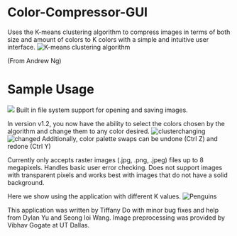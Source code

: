 # Color-Compressor-GUI
Uses the K-means clustering algorithm to compress images in terms of both size and amount of colors to K colors with a simple and intuitive user interface.
![K-means clustering algorithm](https://i.imgur.com/n7rjeTE.png)

(From Andrew Ng)

# Sample Usage

![](https://i.imgur.com/PihbF4q.png)
Built in file system support for opening and saving images.

In version v1.2, you now have the ability to select the colors chosen by the algorithm and change them to any color desired.
![clusterchanging](https://i.imgur.com/JSfUjJN.png)
![changed](https://i.imgur.com/c5fheli.png)
Additionally, color palette swaps can be undone (Ctrl Z) and redone (Ctrl Y)

Currently only accepts raster images (.jpg, .png, .jpeg) files up to 8 megapixels. Handles basic user error checking. Does not support images with transparent pixels and works best with images that do not have a solid background. 

Here we show using the application with different K values. 
![Penguins](https://i.imgur.com/G9FfXN8.png)

This application was written by Tiffany Do with minor bug fixes and help from Dylan Yu and Seong Ioi Wang. Image preprocessing was provided by Vibhav Gogate at UT Dallas. 
